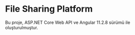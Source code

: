 # File Sharing Platform

Bu proje, ASP.NET Core Web API ve Angular 11.2.8 sürümü ile oluşturulmuştur.
